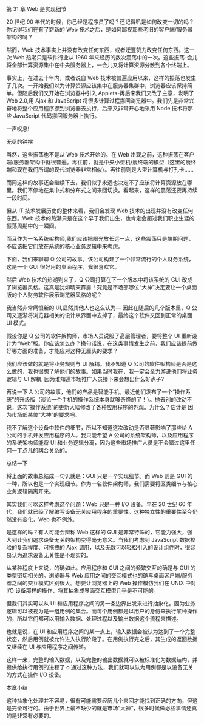 第 31 章 Web 是实现细节

20 世纪 90 年代的时候，你己经是程序员了吗？还记得叭是如何改变一切的吗？你记得我们在有了崭新的 Web 技术之后，是如何鄙视那些老旧的客户端/服务器架构的吗？

然而，Web 技术事实上并没有改变任何东西，或者迂豐赞力改变任何东西。这一次 Web 热潮只是软件行业从 1960 年来经历的数次震荡中的一次。这些振荡-会儿将全部计算资源集中在中央服务器上，一会儿又将计算资源分散到各个终端上。

事实上，在过去十年内，或者说自 Web 技术被普遍应用以来，这样的振荡也发生了几次。一开始我们以为计算资源应该集中在服务器集群中，浏览器应该保持简单。但随后我们又开始在浏览器中引入 Applets-再后来我们又改了主意，发明了 Web 2.0,用 Ajax 和 JavaScript 将很多计算过程挪回浏览器中。我们先是非常兴奋地将整个应用程序挪到浏览器去执行，后来又非常开心地采用 Node 技术将那些 JavaScript 代码挪回服务器上执行。

一声叹息!

无尽的钟摆

当然，这些振荡也不是从 Web 技术开始的。在 Web 岀现之前，这种振荡在客户端/服务器架构中就很普遍。再往前，就是中央小型机/瘦终端的模型（这里的瘦终端和现在我们所谓的现代浏览器非常相似）。再往前则是大型计算机与打孔卡……

而冃这样的故事还会继续下去，我们似乎永远也决定不了应该将计算资源放在哪里。我们不停地在集中式和分布式之间来回切换。看起来，这样的震荡还要再持续一段时间。

但从 IT 技术发展历史的整体来看，我们会发现 Web 技术的出现并没有改变任何东西。Web 技术的热潮只是在这个早于我们出生，也肯定会超过我们职业生涯的振荡周期中的一瞬间。

而且作为一名系统架构师,我们应该把眼光放长远一点，这些震荡只是端期问题，不应该把它们放在系统的核心业务逻辑中来考虑。

下面，我们来聊聊 Q 公司的故事。该公司构建了一个非常流行的个人财务系统，这是一个 GUI 很好用的桌面程序，我很喜欢它。

然后 Web 技术的热潮到来了，Q 公司打算在下一个版本中将该系统的 GUI 改成了浏览器风格。这真是犹如晴天霹雳！究竟是市场部哪位“大神”决定要让一个桌面版的个人财务软件展示浏览器风格的呢？

我当然非常痛恨新的 UI,显然其他人也这么认为— 因此在随后的几个版本里，Q 公司又逐渐将浏览器相关的设计从界面中去掉了，最终这个软件又回到正常的桌面 UI 模式。

假设你是 Q 公司的软件架构师，市场人员说服了高层管理者，要将整个 UI 重新设计为“Web”版。你应该怎么办？换句话说，在这类事情发生之前，我们应该提前做好哪方面的准备，才能应对这种无厘头的要求？

我们应该做的就是将业务规则与 UI 解耦。我不知道 Q 公司的软件架构师是否是这么做的，我也很想了解他们的故事。如果当时我在，我一定会全力游说他们将业务逻辑与 UI 解耦, 因为谁知道市场推广人员接下来会想出什么好点子?

再说一下 A 公司的故事，他们的产品是智能手机。最近他们发布了一个“操作系统”的升级版（谈论一个手机的操作系统本身就够奇怪的了！）。抛去别的改动不说，这次“操作系统”的更新大幅修改了各种应用程序的外观。为什么？估计是
因为市场部某位“大神”的要求吧。

我不了解这个设备中软件的细节，所以不知道这次改动是否显著影响了那些给 A 公司的手机开发应用程序的人。我只能希望 A 公司的系统架构师，以及应用程序的系统架构师能将 UI 和业务逻辑分离，因为这些市场推广人员是不会错过这里任何一丁点儿的耦合关系的。

总结一下

将上面的故事总结成一句讥就是：GUI 只是一个实现细节。而 Web 则是 GUI 的一种，所以也是一个实现细节。作为一名软件架构师，我们需要将区类细节与核心业务逻辑隔离开来。

其实我们可以这样考虑这个问题：Web 只是一种 I/O 设备。早在 20 世纪 60 年代，我们就已经了解编写设备无关应用程序的重要性。这种独立性的重要性至今仍然没有变化，Web 也不例外。

是这样的吗？有人可能会辩称 Web 这样的 GUI 是非常特殊的，它能力强大，强大到让我们追求设备无关的架构变得毫无意义。当我们考虑到 JavaScript 数据校验的复杂程度、可拖拽的 Ajax 调用，以及无数可以轻松引入的设计组件时，很容易认为追求设备无关性是不现实的。

从某种程度上来说，的确如此。应用程序和 GUI 之间的频繁交互的确是与 GUI 的类型密切相关的。浏览器与 Web 应用之间的交互模式也的确与桌面客户端/服务器之间的交互模式区别很大。想要让浏览器上的 Web 操作模仿我们在 UNIX 中对 I/O 设备那样的操作，将其抽象成界面交互模型几乎是不可能的。

但我们其实可以从 UI 和应用程序之间的另一条边界出发来进行抽象化。因为业务逻辑可以被视为是一组用例的集合。而每个用例都是以用户的身份来执行某种操作的，所以它们都可以用输入数据、处理过程以及输出数据这个流程来描述。

也就是说，在 UI 和应用程序之间的某一点上，输入数据会被认为达到了一个完整状态，然后用例就被允许进入执行阶段了。在用例执行完之后，其生成的返回数据又继续在 UI 与应用程序之间传递。

这样一来，完整的输入数据，以及完整的输出数据就可以被标准化为数据结构，并提供给执行用例的进程了 o 通过这种方法，我们就可以认为用例都是以设备无关的方式在操作 I/O 设备。

本章小结

这种抽象化处理并不容易，很有可能需要经历儿个来回才能找到正确的方向，但这是完全可行的。由于世界上最不缺少的就是市场“大神”，很多时候做必些事情还真的是非常有必要的。

